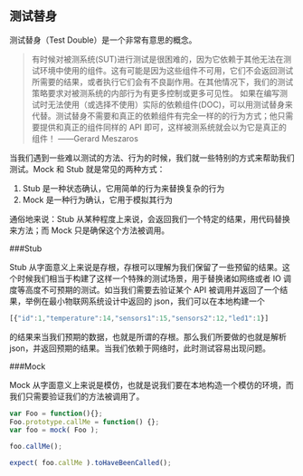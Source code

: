 测试替身
---

测试替身（Test Double）是一个非常有意思的概念。

> 有时候对被测系统(SUT)进行测试是很困难的，因为它依赖于其他无法在测试环境中使用的组件。这有可能是因为这些组件不可用，它们不会返回测试所需要的结果，或者执行它们会有不良副作用。在其他情况下，我们的测试策略要求对被测系统的内部行为有更多控制或更多可见性。
> 如果在编写测试时无法使用（或选择不使用）实际的依赖组件(DOC)，可以用测试替身来代替。测试替身不需要和真正的依赖组件有完全一样的的行为方式；他只需要提供和真正的组件同样的 API 即可，这样被测系统就会以为它是真正的组件！ ——Gerard Meszaros

当我们遇到一些难以测试的方法、行为的时候，我们就一些特别的方式来帮助我们测试。Mock 和 Stub 就是常见的两种方式：

1. Stub 是一种状态确认，它用简单的行为来替换复杂的行为
2. Mock 是一种行为确认，它用于模拟其行为

通俗地来说：Stub 从某种程度上来说，会返回我们一个特定的结果，用代码替换来方法；而 Mock 只是确保这个方法被调用。

###Stub

Stub 从字面意义上来说是存根，存根可以理解为我们保留了一些预留的结果。这个时候我们相当于构建了这样一个特殊的测试场景，用于替换诸如网络或者 IO 调度等高度不可预期的测试。如当我们需要去验证某个 API 被调用并返回了一个结果，举例在最小物联网系统设计中返回的 json，我们可以在本地构建一个

```javascript
[{"id":1,"temperature":14,"sensors1":15,"sensors2":12,"led1":1}]
```

的结果来当我们预期的数据，也就是所谓的存根。那么我们所要做的也就是解析 json，并返回预期的结果。当我们依赖于网络时，此时测试容易出现问题。

###Mock

Mock 从字面意义上来说是模仿，也就是说我们要在本地构造一个模仿的环境，而我们只需要验证我们的方法被调用了。

```javascript
var Foo = function(){};
Foo.prototype.callMe = function() {};
var foo = mock( Foo );

foo.callMe();

expect( foo.callMe ).toHaveBeenCalled();
```
